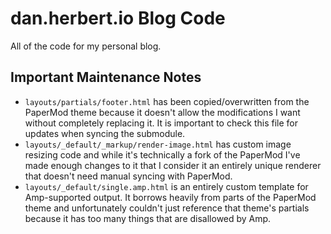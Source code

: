 # dan.herbert.io Blog Code

All of the code for my personal blog.

## Important Maintenance Notes

*  `layouts/partials/footer.html` has been copied/overwritten from the PaperMod theme because it doesn't allow the modifications I want without completely replacing it. It is important to check this file for updates when syncing the submodule.
*  `layouts/_default/_markup/render-image.html` has custom image resizing code and while it's technically a fork of the PaperMod I've made enough changes to it that I consider it an entirely unique renderer that doesn't need manual syncing with PaperMod.
*  `layouts/_default/single.amp.html` is an entirely custom template for Amp-supported output. It borrows heavily from parts of the PaperMod theme and unfortunately couldn't just reference that theme's partials because it has too many things that are disallowed by Amp.
